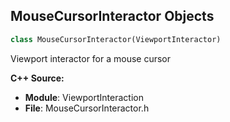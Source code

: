 ## MouseCursorInteractor Objects

```python
class MouseCursorInteractor(ViewportInteractor)
```

Viewport interactor for a mouse cursor

**C++ Source:**

- **Module**: ViewportInteraction
- **File**: MouseCursorInteractor.h

<a id="unreal.BaseTransformGizmo"></a>